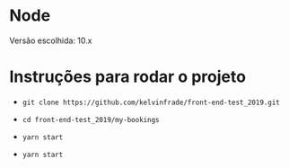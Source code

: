 # Node

Versão escolhida: 10.x

# Instruções para rodar o projeto

-   `git clone https://github.com/kelvinfrade/front-end-test_2019.git`

-   `cd front-end-test_2019/my-bookings`

-   `yarn start`

-   `yarn start`

